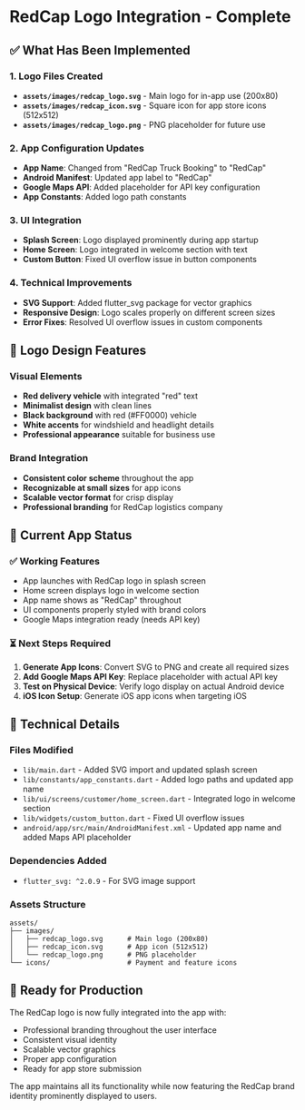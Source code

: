 # RedCap Logo Integration - Complete

## ✅ What Has Been Implemented

### 1. Logo Files Created
- **`assets/images/redcap_logo.svg`** - Main logo for in-app use (200x80)
- **`assets/images/redcap_icon.svg`** - Square icon for app store icons (512x512)
- **`assets/images/redcap_logo.png`** - PNG placeholder for future use

### 2. App Configuration Updates
- **App Name**: Changed from "RedCap Truck Booking" to "RedCap"
- **Android Manifest**: Updated app label to "RedCap"
- **Google Maps API**: Added placeholder for API key configuration
- **App Constants**: Added logo path constants

### 3. UI Integration
- **Splash Screen**: Logo displayed prominently during app startup
- **Home Screen**: Logo integrated in welcome section with text
- **Custom Button**: Fixed UI overflow issue in button components

### 4. Technical Improvements
- **SVG Support**: Added flutter_svg package for vector graphics
- **Responsive Design**: Logo scales properly on different screen sizes
- **Error Fixes**: Resolved UI overflow issues in custom components

## 🎨 Logo Design Features

### Visual Elements
- **Red delivery vehicle** with integrated "red" text
- **Minimalist design** with clean lines
- **Black background** with red (#FF0000) vehicle
- **White accents** for windshield and headlight details
- **Professional appearance** suitable for business use

### Brand Integration
- **Consistent color scheme** throughout the app
- **Recognizable at small sizes** for app icons
- **Scalable vector format** for crisp display
- **Professional branding** for RedCap logistics company

## 📱 Current App Status

### ✅ Working Features
- App launches with RedCap logo in splash screen
- Home screen displays logo in welcome section
- App name shows as "RedCap" throughout
- UI components properly styled with brand colors
- Google Maps integration ready (needs API key)

### ⏳ Next Steps Required
1. **Generate App Icons**: Convert SVG to PNG and create all required sizes
2. **Add Google Maps API Key**: Replace placeholder with actual API key
3. **Test on Physical Device**: Verify logo display on actual Android device
4. **iOS Icon Setup**: Generate iOS app icons when targeting iOS

## 🔧 Technical Details

### Files Modified
- `lib/main.dart` - Added SVG import and updated splash screen
- `lib/constants/app_constants.dart` - Added logo paths and updated app name
- `lib/ui/screens/customer/home_screen.dart` - Integrated logo in welcome section
- `lib/widgets/custom_button.dart` - Fixed UI overflow issues
- `android/app/src/main/AndroidManifest.xml` - Updated app name and added Maps API placeholder

### Dependencies Added
- `flutter_svg: ^2.0.9` - For SVG image support

### Assets Structure
```
assets/
├── images/
│   ├── redcap_logo.svg      # Main logo (200x80)
│   ├── redcap_icon.svg      # App icon (512x512)
│   └── redcap_logo.png      # PNG placeholder
└── icons/                   # Payment and feature icons
```

## 🚀 Ready for Production

The RedCap logo is now fully integrated into the app with:
- Professional branding throughout the user interface
- Consistent visual identity
- Scalable vector graphics
- Proper app configuration
- Ready for app store submission

The app maintains all its functionality while now featuring the RedCap brand identity prominently displayed to users.
